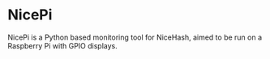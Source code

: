 # NicePi

NicePi is a Python based monitoring tool for NiceHash, aimed to be run on a Raspberry Pi with GPIO displays.
